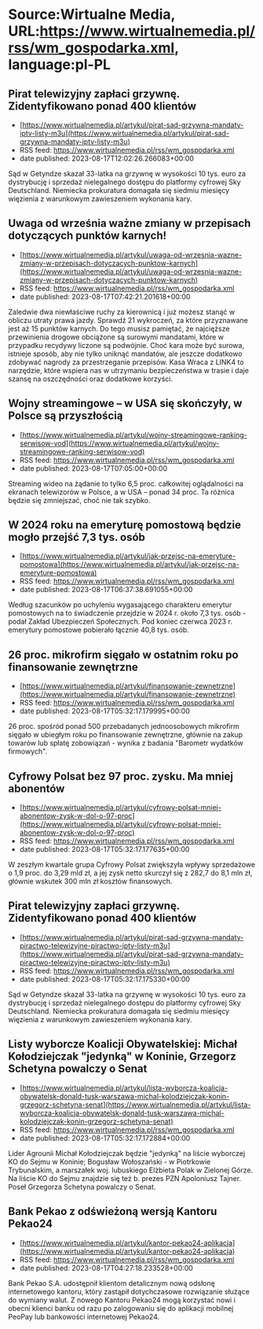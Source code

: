 # Source:Wirtualne Media, URL:https://www.wirtualnemedia.pl/rss/wm_gospodarka.xml, language:pl-PL

## Pirat telewizyjny zapłaci grzywnę. Zidentyfikowano ponad 400 klientów
 - [https://www.wirtualnemedia.pl/artykul/pirat-sad-grzywna-mandaty-iptv-listy-m3u](https://www.wirtualnemedia.pl/artykul/pirat-sad-grzywna-mandaty-iptv-listy-m3u)
 - RSS feed: https://www.wirtualnemedia.pl/rss/wm_gospodarka.xml
 - date published: 2023-08-17T12:02:26.266083+00:00

Sąd w Getyndze skazał 33-latka na grzywnę w wysokości 10 tys. euro za dystrybucję i sprzedaż nielegalnego dostępu do platformy cyfrowej Sky Deutschland. Niemiecka prokuratura domagała się siedmiu miesięcy więzienia z warunkowym zawieszeniem wykonania kary.

## Uwaga od września ważne zmiany w przepisach dotyczących punktów karnych!
 - [https://www.wirtualnemedia.pl/artykul/uwaga-od-wrzesnia-wazne-zmiany-w-przepisach-dotyczacych-punktow-karnych](https://www.wirtualnemedia.pl/artykul/uwaga-od-wrzesnia-wazne-zmiany-w-przepisach-dotyczacych-punktow-karnych)
 - RSS feed: https://www.wirtualnemedia.pl/rss/wm_gospodarka.xml
 - date published: 2023-08-17T07:42:21.201618+00:00

Zaledwie dwa niewłaściwe ruchy za kierownicą i już możesz stanąć w obliczu utraty prawa jazdy. Sprawdź 21 wykroczeń, za które przyznawane jest aż 15 punktów karnych. Do tego musisz pamiętać, że najcięższe przewinienia drogowe obciążone są surowymi mandatami, które w przypadku recydywy liczone są podwójnie. Choć kara może być surowa, istnieje sposób, aby nie tylko uniknąć mandatów, ale jeszcze dodatkowo zdobywać nagrody za przestrzeganie przepisów. Kasa Wraca z LINK4 to narzędzie, które wspiera nas w utrzymaniu bezpieczeństwa w trasie i daje szansę na oszczędności oraz dodatkowe korzyści.

## Wojny streamingowe – w USA się skończyły, w Polsce są przyszłością
 - [https://www.wirtualnemedia.pl/artykul/wojny-streamingowe-ranking-serwisow-vod](https://www.wirtualnemedia.pl/artykul/wojny-streamingowe-ranking-serwisow-vod)
 - RSS feed: https://www.wirtualnemedia.pl/rss/wm_gospodarka.xml
 - date published: 2023-08-17T07:05:00+00:00

Streaming wideo na żądanie to tylko 6,5 proc. całkowitej oglądalności na ekranach telewizorów w Polsce, a w USA – ponad 34 proc. Ta różnica będzie się zmniejszać, choć nie tak szybko.

## W 2024 roku na emeryturę pomostową będzie mogło przejść 7,3 tys. osób
 - [https://www.wirtualnemedia.pl/artykul/jak-przejsc-na-emeryture-pomostowa](https://www.wirtualnemedia.pl/artykul/jak-przejsc-na-emeryture-pomostowa)
 - RSS feed: https://www.wirtualnemedia.pl/rss/wm_gospodarka.xml
 - date published: 2023-08-17T06:37:38.691055+00:00

Według szacunków po uchyleniu wygasającego charakteru emerytur pomostowych na to świadczenie przejdzie w 2024 r. około 7,3 tys. osób - podał Zakład Ubezpieczeń Społecznych. Pod koniec czerwca 2023 r. emerytury pomostowe pobierało łącznie 40,8 tys. osób.

## 26 proc. mikrofirm sięgało w ostatnim roku po finansowanie zewnętrzne
 - [https://www.wirtualnemedia.pl/artykul/finansowanie-zewnetrzne](https://www.wirtualnemedia.pl/artykul/finansowanie-zewnetrzne)
 - RSS feed: https://www.wirtualnemedia.pl/rss/wm_gospodarka.xml
 - date published: 2023-08-17T05:32:17.179995+00:00

26 proc. spośród ponad 500 przebadanych jednoosobowych mikrofirm sięgało w ubiegłym roku po finansowanie zewnętrzne, głównie na zakup towarów lub spłatę zobowiązań - wynika z badania "Barometr wydatków firmowych".

## Cyfrowy Polsat bez 97 proc. zysku. Ma mniej abonentów
 - [https://www.wirtualnemedia.pl/artykul/cyfrowy-polsat-mniej-abonentow-zysk-w-dol-o-97-proc](https://www.wirtualnemedia.pl/artykul/cyfrowy-polsat-mniej-abonentow-zysk-w-dol-o-97-proc)
 - RSS feed: https://www.wirtualnemedia.pl/rss/wm_gospodarka.xml
 - date published: 2023-08-17T05:32:17.177635+00:00

W zeszłym kwartale grupa Cyfrowy Polsat zwiększyła wpływy sprzedażowe o 1,9 proc. do 3,29 mld zł, a jej zysk netto skurczył się z 282,7 do 8,1 mln zł, głównie wskutek 300 mln zł kosztów finansowych.

## Pirat telewizyjny zapłaci grzywnę. Zidentyfikowano ponad 400 klientów
 - [https://www.wirtualnemedia.pl/artykul/pirat-sad-grzywna-mandaty-piractwo-telewizyjne-piractwo-iptv-listy-m3u](https://www.wirtualnemedia.pl/artykul/pirat-sad-grzywna-mandaty-piractwo-telewizyjne-piractwo-iptv-listy-m3u)
 - RSS feed: https://www.wirtualnemedia.pl/rss/wm_gospodarka.xml
 - date published: 2023-08-17T05:32:17.175330+00:00

Sąd w Getyndze skazał 33-latka na grzywnę w wysokości 10 tys. euro za dystrybucję i sprzedaż nielegalnego dostępu do platformy cyfrowej Sky Deutschland. Niemiecka prokuratura domagała się siedmiu miesięcy więzienia z warunkowym zawieszeniem wykonania kary.

## Listy wyborcze Koalicji Obywatelskiej: Michał Kołodziejczak "jedynką" w Koninie, Grzegorz Schetyna powalczy o Senat
 - [https://www.wirtualnemedia.pl/artykul/lista-wyborcza-koalicja-obywatelsk-donald-tusk-warszawa-michal-kolodziejczak-konin-grzegorz-schetyna-senat](https://www.wirtualnemedia.pl/artykul/lista-wyborcza-koalicja-obywatelsk-donald-tusk-warszawa-michal-kolodziejczak-konin-grzegorz-schetyna-senat)
 - RSS feed: https://www.wirtualnemedia.pl/rss/wm_gospodarka.xml
 - date published: 2023-08-17T05:32:17.172884+00:00

Lider Agrounii Michał Kołodziejczak będzie "jedynką" na liście wyborczej KO do Sejmu w Koninie; Bogusław Wołoszański - w Piotrkowie Trybunalskim, a marszałek woj. lubuskiego Elżbieta Polak w Zielonej Górze. Na liście KO do Sejmu znajdzie się też b. prezes PZN Apoloniusz Tajner. Poseł Grzegorza Schetyna powalczy o Senat.

## Bank Pekao z odświeżoną wersją Kantoru Pekao24
 - [https://www.wirtualnemedia.pl/artykul/kantor-pekao24-aplikacja](https://www.wirtualnemedia.pl/artykul/kantor-pekao24-aplikacja)
 - RSS feed: https://www.wirtualnemedia.pl/rss/wm_gospodarka.xml
 - date published: 2023-08-17T04:27:18.233528+00:00

Bank Pekao S.A. udostępnił klientom detalicznym nową odsłonę internetowego kantoru, który zastąpił dotychczasowe rozwiązanie służące do wymiany walut. Z nowego Kantoru Pekao24 mogą korzystać nowi i obecni klienci banku od razu po zalogowaniu się do aplikacji mobilnej PeoPay lub bankowości internetowej Pekao24.

